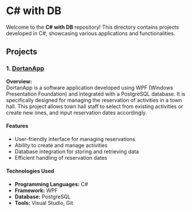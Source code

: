 # C# with DB

Welcome to the **C# with DB** repository! This directory contains projects developed in C#, showcasing various applications and functionalities.

## Projects

### 1. [DortanApp](https://github.com/melih0132/PROJECTS/tree/main/.NET-C%23/C%23%20with%20DB/DORTANAPP)

**Overview:**  
DortanApp is a software application developed using WPF (Windows Presentation Foundation) and integrated with a PostgreSQL database. It is specifically designed for managing the reservation of activities in a town hall. This project allows town hall staff to select from existing activities or create new ones, and input reservation dates accordingly.

#### Features
- User-friendly interface for managing reservations
- Ability to create and manage activities
- Database integration for storing and retrieving data
- Efficient handling of reservation dates

#### Technologies Used
- **Programming Languages:** C#
- **Framework:** WPF
- **Database:** PostgreSQL
- **Tools:** Visual Studio, Git
